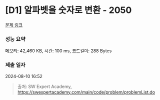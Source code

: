 # [D1] 알파벳을 숫자로 변환 - 2050 

[문제 링크](https://swexpertacademy.com/main/code/problem/problemDetail.do?contestProbId=AV5QLGxKAzQDFAUq) 

### 성능 요약

메모리: 42,460 KB, 시간: 100 ms, 코드길이: 288 Bytes

### 제출 일자

2024-08-10 16:52



> 출처: SW Expert Academy, https://swexpertacademy.com/main/code/problem/problemList.do